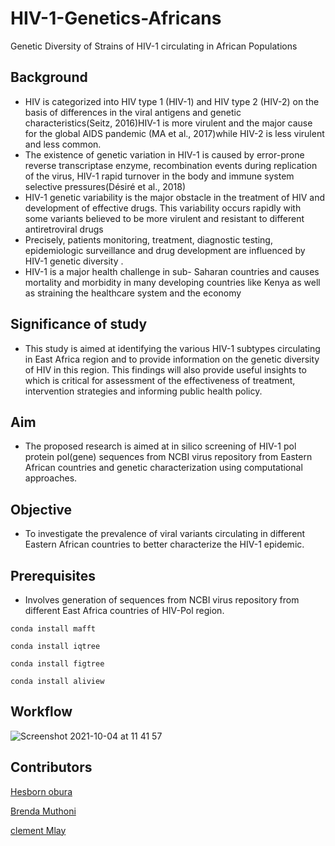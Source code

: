 # HIV-1-Genetics-Africans
Genetic Diversity of Strains of HIV-1 circulating in African Populations

## Background
 + HIV is categorized into HIV type 1 (HIV-1) and HIV type 2 (HIV-2) on the basis of differences in the viral antigens and genetic characteristics(Seitz, 2016)HIV-1 is more virulent and the major cause for the global AIDS pandemic (MA et al., 2017)while HIV-2 is less virulent and less common. 
+ The existence of genetic variation in HIV-1 is caused by error-prone reverse transcriptase enzyme, recombination events during replication of the virus, HIV-1 rapid turnover in the body and immune system selective pressures(Désiré et al., 2018) 
+ HIV-1 genetic variability is the major obstacle in the treatment of HIV and development of effective drugs. This variability occurs rapidly with some variants believed to be more virulent and resistant to different antiretroviral drugs 
+ Precisely, patients monitoring, treatment, diagnostic testing, epidemiologic surveillance and drug development are influenced by HIV-1 genetic diversity .
+ HIV-1 is a major health challenge in sub- Saharan countries and causes mortality and morbidity in many developing countries like Kenya as well as straining the healthcare system and the economy 


 ## Significance of study
 + This   study is aimed at identifying the various HIV-1 subtypes circulating in East Africa region and to provide information on the genetic diversity of HIV in this region. This  findings will also provide useful insights to which is critical for assessment of the effectiveness of treatment, intervention strategies and informing public health policy.

## Aim
+ The proposed research is aimed at in silico  screening of HIV-1  pol protein pol(gene) sequences from NCBI virus repository from Eastern African countries and genetic characterization using computational approaches.

## Objective
 + To investigate the prevalence of viral variants circulating in different Eastern  African countries  to better characterize the HIV-1 epidemic.

## Prerequisites
+ Involves generation of sequences from NCBI virus repository from different East Africa countries of HIV-Pol region.
 
 ``` conda install mafft ```
 
 ``` conda install iqtree ```
 
 ``` conda install figtree ```
 
 ``` conda install aliview ```
 
 ## Workflow
 ![Screenshot 2021-10-04 at 11 41 57](https://user-images.githubusercontent.com/72735085/136041950-9f66795b-65a5-4020-b9ac-7db38273a83e.png)
 
 ## Contributors
 [Hesborn obura](https://github.com/hesbornomwandho)
 
 [Brenda Muthoni](https://github.com/Sonibk)
 
 [clement Mlay](https://github.com/clementmlay)




